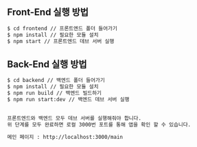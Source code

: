 ## Front-End 실행 방법

```bash
$ cd frontend // 프론트엔드 폴더 들어가기
$ npm install // 필요한 모듈 설치
$ npm start // 프론트엔드 데브 서버 실행
```

## Back-End 실행 방법

```bash
$ cd backend // 백엔드 폴더 들어가기
$ npm install // 필요한 모듈 설치
$ npm run build // 백엔드 빌드하기
$ npm run start:dev // 백엔드 데브 서버 실행
```



## 
```bash
프론트엔드와 백엔드 모두 데브 서버를 실행해줘야 합니다.
위 단계를 모두 완료하면 로컬 3000번 포트를 통해 앱을 확인 할 수 있습니다.

메인 페이지 : http://localhost:3000/main

